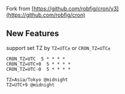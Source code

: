 Fork from [https://github.com/robfig/cron/v3](https://github.com/robfig/cron)


## New Features

support set TZ by `TZ=UTC±` or `CRON_TZ=UTC±`

```
CRON_TZ=UTC  5 * * * *
CRON_TZ=UTC+0  5 * * * *
CRON_TZ=UTC-0  5 * * * *

TZ=Asia/Tokyo @midnight
TZ=UTC+9 @midnight
```
